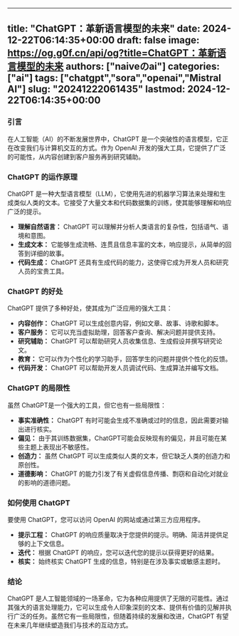 
---
title: "ChatGPT：革新语言模型的未来"
date: 2024-12-22T06:14:35+00:00
draft: false
image: https://og.g0f.cn/api/og?title=ChatGPT：革新语言模型的未来
authors: ["naiveのai"]
categories: ["ai"]
tags: ["chatgpt","sora","openai","Mistral AI"]
slug: "20241222061435"
lastmod: 2024-12-22T06:14:35+00:00
---
### 引言

在人工智能（AI）的不断发展世界中，ChatGPT 是一个突破性的语言模型，它正在改变我们与计算机交互的方式。作为 OpenAI 开发的强大工具，它提供了广泛的可能性，从内容创建到客户服务再到研究辅助。

### ChatGPT 的运作原理

ChatGPT 是一种大型语言模型（LLM），它使用先进的机器学习算法来处理和生成类似人类的文本。它接受了大量文本和代码数据集的训练，使其能够理解和响应广泛的提示。

* **理解自然语言：** ChatGPT 可以理解并分析人类语言的复杂性，包括语气、语境和意图。
* **生成文本：** 它能够生成流畅、连贯且信息丰富的文本，响应提示，从简单的回答到详细的故事。
* **代码生成：** ChatGPT 还具有生成代码的能力，这使得它成为开发人员和研究人员的宝贵工具。

### ChatGPT 的好处

ChatGPT 提供了多种好处，使其成为广泛应用的强大工具：

* **内容创作：** ChatGPT 可以生成创意内容，例如文章、故事、诗歌和脚本。
* **客户服务：** 它可以充当虚拟助理，回答客户查询、解决问题并提供支持。
* **研究辅助：** ChatGPT 可以帮助研究人员收集信息、生成假设并撰写研究论文。
* **教育：** 它可以作为个性化的学习助手，回答学生的问题并提供个性化的反馈。
* **代码开发：** ChatGPT 可以帮助开发人员调试代码、生成算法并编写文档。

### ChatGPT 的局限性

虽然 ChatGPT是一个强大的工具，但它也有一些局限性：

* **事实准确性：** ChatGPT 有时可能会生成不准确或过时的信息，因此需要对输出进行核实。
* **偏见：** 由于其训练数据集，ChatGPT可能会反映现有的偏见，并且可能在某些主题上表现出不敏感性。
* **创造力：** 虽然 ChatGPT 可以生成类似人类的文本，但它缺乏人类的创造力和原创性。
* **道德影响：** ChatGPT 的能力引发了有关虚假信息传播、剽窃和自动化对就业的影响的道德问题。

### 如何使用 ChatGPT

要使用 ChatGPT，您可以访问 OpenAI 的网站或通过第三方应用程序。

* **提示工程：** ChatGPT 的响应质量取决于您提供的提示。明确、简洁并提供足够的上下文信息。
* **迭代：** 根据 ChatGPT 的响应，您可以迭代您的提示以获得更好的结果。
* **核实：** 始终核实 ChatGPT 生成的信息，特别是在涉及事实或敏感主题时。

### 结论

ChatGPT 是人工智能领域的一场革命，它为各种应用提供了无限的可能性。通过其强大的语言处理能力，它可以生成令人印象深刻的文本、提供有价值的见解并执行广泛的任务。虽然它有一些局限性，但随着持续的发展和改进，ChatGPT 有望在未来几年继续塑造我们与技术的互动方式。
